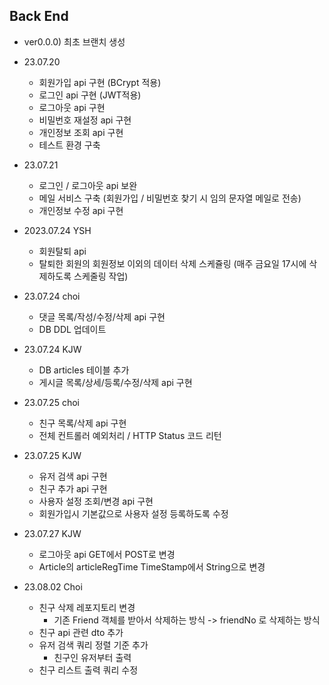 ## Back End

- ver0.0.0) 최초 브랜치 생성

- 23.07.20
    - 회원가입 api 구현 (BCrypt 적용)
    - 로그인 api 구현 (JWT적용)
    - 로그아웃 api 구현
    - 비밀번호 재설정 api 구현
    - 개인정보 조회 api 구현
    - 테스트 환경 구축

- 23.07.21
    - 로그인 / 로그아웃 api 보완
    - 메일 서비스 구축 (회원가입 / 비밀번호 찾기 시 임의 문자열 메일로 전송)
    - 개인정보 수정 api 구현

- 2023.07.24 YSH
  - 회원탈퇴 api
  - 탈퇴한 회원의 회원정보 이외의 데이터 삭제 스케쥴링 (매주 금요일 17시에 삭제하도록 스케줄링 작업)

- 23.07.24 choi
  - 댓글 목록/작성/수정/삭제 api 구현
  - DB DDL 업데이트

- 23.07.24 KJW
  - DB articles 테이블 추가
  - 게시글 목록/상세/등록/수정/삭제 api 구현

- 23.07.25 choi
  - 친구 목록/삭제 api 구현
  - 전체 컨트롤러 예외처리 / HTTP Status 코드 리턴

- 23.07.25 KJW
  - 유저 검색 api 구현
  - 친구 추가 api 구현
  - 사용자 설정 조회/변경 api 구현
  - 회원가입시 기본값으로 사용자 설정 등록하도록 수정

- 23.07.27 KJW
  - 로그아웃 api GET에서 POST로 변경
  - Article의 articleRegTime TimeStamp에서 String으로 변경

- 23.08.02 Choi
  - 친구 삭제 레포지토리 변경
    - 기존 Friend 객체를 받아서 삭제하는 방식 -> friendNo 로 삭제하는 방식
  - 친구 api 관련 dto 추가
  - 유저 검색 쿼리 정렬 기준 추가
    - 친구인 유저부터 출력
  - 친구 리스트 출력 쿼리 수정
